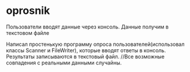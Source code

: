 # oprosnik
Пользователи вводят данные через консоль. Данные получим в текстовом файле

Написал простенькую программу опроса пользователей(использовал классы Scanner и FileWriter), которые вводят ответы в консоль. Результаты записываются в текстовый файл.
//Все возможные совпадения с реальными данными случайны. 
